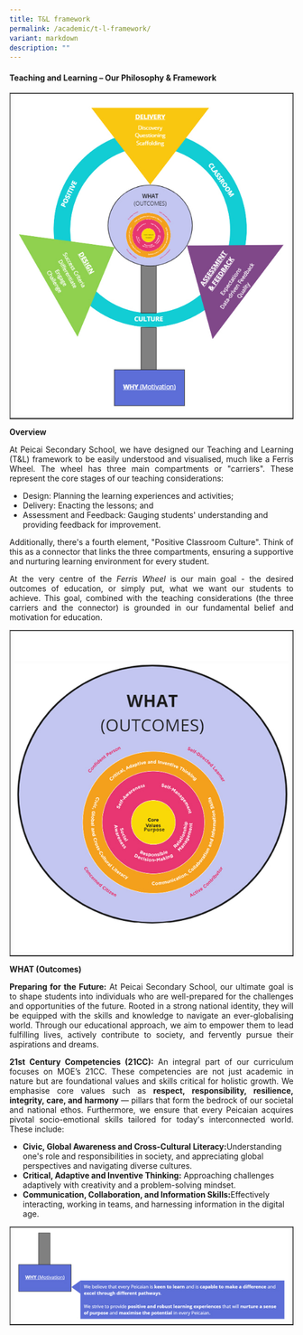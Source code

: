 ```yaml
---
title: T&L framework
permalink: /academic/t-l-framework/
variant: markdown
description: ""
---
```

<h4><strong>Teaching and Learning – Our Philosophy &amp; Framework</strong></h4>
<table style="border-collapse: collapse; width: 100%;" border="1">
<tbody>
<tr>
<td style="width: 100%;"><img style="width: 100%;" src="/images/T_and_L_1.jpg"></td>
</tr>
</tbody>
</table>
<p><b>Overview</b></p>
<p align="justify">At Peicai Secondary School, we have designed our Teaching and Learning (T&amp;L) framework to be easily understood and visualised, much like a Ferris Wheel. The wheel has three main compartments or "carriers". These represent the core stages of our teaching considerations:</p>
<ul>
<li>Design: Planning the learning experiences and activities;</li>
<li>Delivery: Enacting the lessons; and</li>
<li>Assessment and Feedback: Gauging students' understanding and providing feedback for improvement.</li></ul>
<p align="justify">Additionally, there's a fourth element, "Positive Classroom Culture". Think of this as a connector that links the three compartments, ensuring a supportive and nurturing learning environment for every student.</p>
<p align="justify">At the very centre of the <i>Ferris Wheel</i> is our main goal - the desired outcomes of education, or simply put, what we want our students to achieve. This goal, combined with the teaching considerations (the three carriers and the connector) is grounded in our fundamental belief and motivation for education.</p>
<table style="border-collapse: collapse; width: 100%;" border="1">
<tbody>
<tr>
<td style="width: 100%;"><img style="width: 100%;" src="/images/T_and_L_2.jpg"></td>
</tr>
</tbody>
</table>
<p><b>WHAT (Outcomes)</b></p>
<p align="justify"><b>Preparing for the Future:</b> At Peicai Secondary School, our ultimate goal is to shape students into individuals who are well-prepared for the challenges and opportunities of the future. Rooted in a strong national identity, they will be equipped with the skills and knowledge to navigate an ever-globalising world. Through our educational approach, we aim to empower them to lead fulfilling lives, actively contribute to society, and fervently pursue their aspirations and dreams.</p>
<p align="justify"><b>21st Century Competencies (21CC):</b> An integral part of our curriculum focuses on MOE’s 21CC. These competencies are not just academic in nature but are foundational values and skills critical for holistic growth. We emphasise core values such as <b>respect, responsibility, resilience, integrity, care, and harmony </b>— pillars that form the bedrock of our societal and national ethos. Furthermore, we ensure that every Peicaian acquires pivotal socio-emotional skills tailored for today's interconnected world. These include:</p>
<ul>
	<li><b>Civic, Global Awareness and Cross-Cultural Literacy:</b>Understanding one's role and responsibilities in society, and appreciating global perspectives and navigating diverse cultures.</li>
	<li><b>Critical, Adaptive and Inventive Thinking:</b>  Approaching challenges adaptively with creativity and a problem-solving mindset.</li>
	<li><b>Communication, Collaboration, and Information Skills:</b>Effectively interacting, working in teams, and harnessing information in the digital age.</li></ul>
	<table style="border-collapse: collapse; width: 100%;" border="1">
<tbody>
<tr>
<td style="width: 100%;"><img style="width: 100%;" src="/images/T_and_L_3.jpg"></td>
</tr>
</tbody>
</table>

	
	